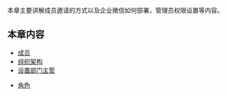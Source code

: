 本章主要讲解成员邀请的方式以及企业微信如何部署，管理员权限设置等内容。

## 本章内容
* [成员](5-1邀请成员.md)
* [组织架构](5-2组织架构.md)
* [设置部门主管](5-3设置部门主管.md)
<!-- * [企业微信集成模式](5-4企业微信集成模式.md)
* [子管理员](5-5子管理员.md) -->
* [角色](5-6角色.md)
<!-- ## 参考视频 -->
<!-- * [分享应用](https://xue.baibaoyun.com/index/details/id/81) -->